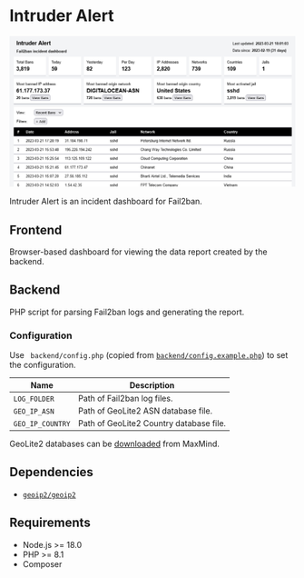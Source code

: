 # Intruder Alert
![screenshot](screenshot-2023-03-21.png)

Intruder Alert is an incident dashboard for Fail2ban.

## Frontend

Browser-based dashboard for viewing the data report created by the backend.

## Backend

PHP script for parsing Fail2ban logs and generating the report.

### Configuration

Use ` backend/config.php` (copied from [`backend/config.example.php`](backend/config.example.php)) to set the configuration.

| Name             | Description                             |
| ---------------- | --------------------------------------- |
| `LOG_FOLDER`     | Path of Fail2ban log files.             |
| `GEO_IP_ASN`     | Path of GeoLite2 ASN database file.     |
| `GEO_IP_COUNTRY` | Path of GeoLite2 Country database file. |

GeoLite2 databases can be [downloaded](https://dev.maxmind.com/geoip/geolite2-free-geolocation-data?lang=en) from MaxMind.

## Dependencies
- [`geoip2/geoip2`](https://github.com/maxmind/GeoIP2-php)

## Requirements

- Node.js >= 18.0
- PHP >= 8.1
- Composer

